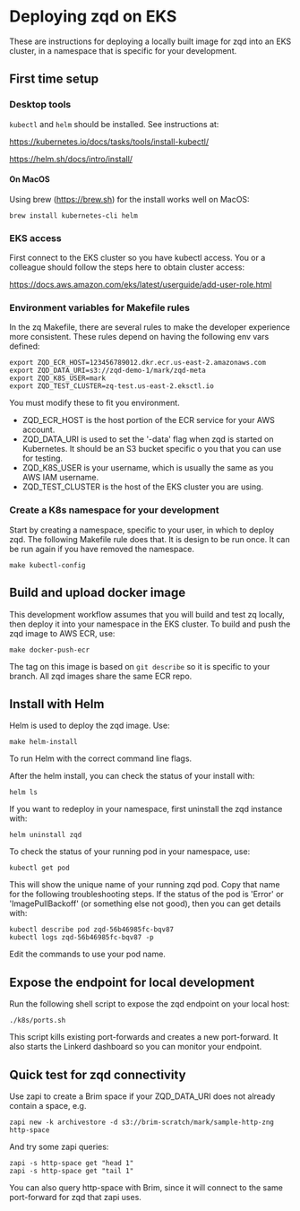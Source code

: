 # Deploying zqd on EKS

These are instructions for deploying a locally built image for zqd into an EKS cluster, in a namespace that is specific for your development.

## First time setup

### Desktop tools

`kubectl` and `helm` should be installed. See instructions at:

https://kubernetes.io/docs/tasks/tools/install-kubectl/

https://helm.sh/docs/intro/install/

#### On MacOS
Using brew (https://brew.sh) for the install works well on MacOS:
```
brew install kubernetes-cli helm
```

### EKS access

First connect to the EKS cluster so you have kubectl access. You or a colleague should follow the steps here to obtain cluster access:

https://docs.aws.amazon.com/eks/latest/userguide/add-user-role.html

### Environment variables for Makefile rules

In the zq Makefile, there are several rules to make the developer experience more consistent. These rules depend on having the following env vars defined:
```
export ZQD_ECR_HOST=123456789012.dkr.ecr.us-east-2.amazonaws.com
export ZQD_DATA_URI=s3://zqd-demo-1/mark/zqd-meta
export ZQD_K8S_USER=mark
export ZQD_TEST_CLUSTER=zq-test.us-east-2.eksctl.io
```
You must modify these to fit you environment. 
* ZQD_ECR_HOST is the host portion of the ECR service for your AWS account. 
* ZQD_DATA_URI is used to set the '-data' flag when zqd is started on Kubernetes. It should be an S3 bucket specific o you that you can use for testing. 
* ZQD_K8S_USER is your username, which is usually the same as you AWS IAM username.
* ZQD_TEST_CLUSTER is the host of the EKS cluster you are using.

### Create a K8s namespace for your development

Start by creating a namespace, specific to your user, in which to deploy zqd. The following Makefile rule does that. It is design to be run once. It can be run again if you have removed the namespace.
```
make kubectl-config
```

## Build and upload docker image
This development workflow assumes that you will build and test zq locally, then deploy it into your namespace in the EKS cluster. To build and push the zqd image to AWS ECR, use:
```
make docker-push-ecr
```
The tag on this image is based on `git describe` so it is specific to your branch. All zqd images share the same ECR repo.

## Install with Helm
Helm is used to deploy the zqd image. Use:
```
make helm-install
```
To run Helm with the correct command line flags.

After the helm install, you can check the status of your install with:
```
helm ls
```
If you want to redeploy in your namespace, first uninstall the zqd instance with:
```
helm uninstall zqd
```
To check the status of your running pod in your namespace, use:
```
kubectl get pod
```
This will show the unique name of your running zqd pod. Copy that name for the following troubleshooting steps. If the status of the pod is 'Error' or 'ImagePullBackoff' (or something else not good), then you can get details with:
```
kubectl describe pod zqd-56b46985fc-bqv87
kubectl logs zqd-56b46985fc-bqv87 -p
```
Edit the commands to use your pod name.

## Expose the endpoint for local development
Run the following shell script to expose the zqd endpoint on your local host:
```
./k8s/ports.sh
```
This script kills existing port-forwards and creates a new port-forward. It also starts the Linkerd dashboard so you can monitor your endpoint.

## Quick test for zqd connectivity
Use zapi to create a Brim space if your ZQD_DATA_URI does not already contain a space, e.g.
```
zapi new -k archivestore -d s3://brim-scratch/mark/sample-http-zng http-space
```
And try some zapi queries:
```
zapi -s http-space get "head 1"
zapi -s http-space get "tail 1"
```

You can also query http-space with Brim, since it will connect to the same port-forward for zqd that zapi uses.

